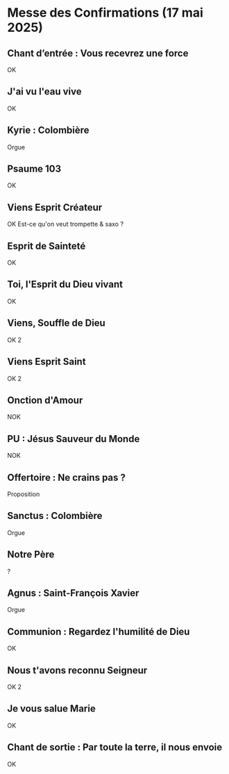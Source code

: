 # Messe des Confirmations (17 mai 2025)

## Chant d’entrée : Vous recevrez une force
OK

## J'ai vu l'eau vive
OK

## Kyrie : Colombière
Orgue

## Psaume 103
OK

## Viens Esprit Créateur
OK
Est-ce qu'on veut trompette & saxo ?

## Esprit de Sainteté
OK

## Toi, l'Esprit du Dieu vivant
OK

## Viens, Souffle de Dieu
OK 2

## Viens Esprit Saint
OK 2

## Onction d'Amour
NOK

## PU : Jésus Sauveur du Monde
NOK

## Offertoire : Ne crains pas ?
Proposition

## Sanctus : Colombière
Orgue

## Notre Père
?

## Agnus : Saint-François Xavier
Orgue

## Communion : Regardez l'humilité de Dieu
OK

## Nous t'avons reconnu Seigneur
OK 2

## Je vous salue Marie
OK

## Chant de sortie : Par toute la terre, il nous envoie
OK